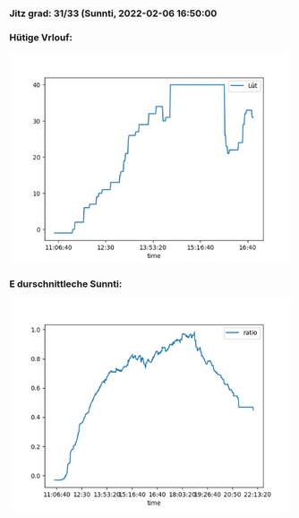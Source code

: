 ### Jitz grad: 31/33 (Sunnti, 2022-02-06 16:50:00

### Hütige Vrlouf:
![Graph](Today.png)

### E durschnittleche Sunnti:
![Graph](Sunnti.png)